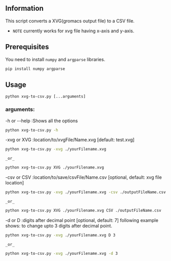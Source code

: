 ## Information
This script converts a XVG(gromacs output file) to a CSV file.
- `NOTE` currently works for xvg file having x-axis and y-axis.

## Prerequisites
You need to install `numpy` and `argparse` libraries.
```sh
pip install numpy argparse
```

## Usage
`python xvg-to-csv.py [...arguments]`

### arguments:
-h or --help :Shows all the options
```sh
python xvg-to-csv.py -h
```


-xvg or XVG :location/to/xvgFile/Name.xvg [default: test.xvg]
```sh
python xvg-to-csv.py -xvg ./yourFilename.xvg
```
	_or_
```sh
python xvg-to-csv.py XVG ./yourFilename.xvg
```


-csv or CSV :location/to/save/csvFile/Name.csv [optional, default: xvg file location]
```sh
python xvg-to-csv.py -xvg ./yourFilename.xvg -csv ./outputFileName.csv
```
	_or_
```sh
python xvg-to-csv.py XVG ./yourFilename.xvg CSV ./outputFileName.csv
```


-d or D :digits after decimal point [optional, default: 7]
following example shows: to change upto 3 digits after decimal point.
```sh
python xvg-to-csv.py -xvg ./yourFilename.xvg D 3
```
	_or_
```sh
python xvg-to-csv.py -xvg ./yourFilename.xvg -d 3
```
